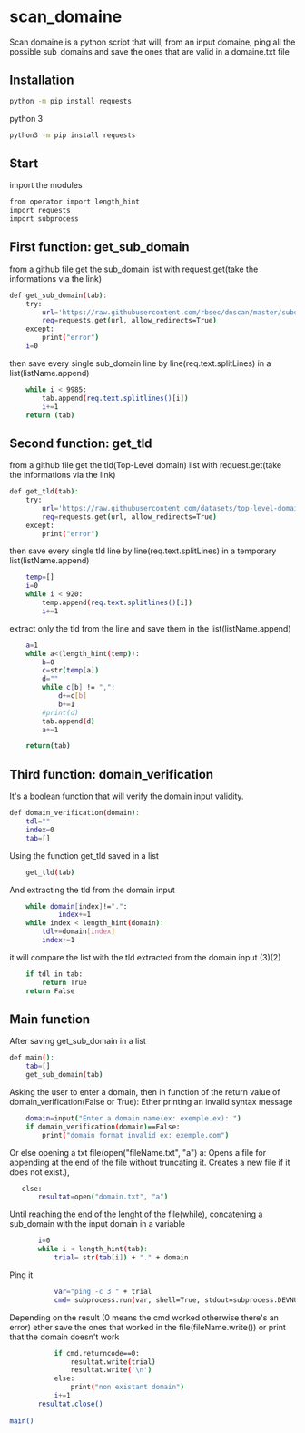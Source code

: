 # scan_domaine
Scan domaine is a python script that will, from an input domaine, ping all the possible sub_domains and save the ones that are valid in a domaine.txt file

## Installation
```bash
python -m pip install requests
```
python 3
```bash
python3 -m pip install requests
```

## Start
import the modules
```bash
from operator import length_hint
import requests
import subprocess
```
## First function: get_sub_domain
from a github file get the sub_domain list with request.get(take the informations via the link)
```bash
def get_sub_domain(tab):
    try:
        url='https://raw.githubusercontent.com/rbsec/dnscan/master/subdomains-10000.txt'    
        req=requests.get(url, allow_redirects=True)
    except:
        print("error")
    i=0
```
then save every single sub_domain line by line(req.text.splitLines) in a list(listName.append)
```bash
    while i < 9985:
        tab.append(req.text.splitlines()[i])
        i+=1
    return (tab)
```
## Second function: get_tld
from a github file get the tld(Top-Level domain) list with request.get(take the informations via the link)
```bash
def get_tld(tab):
    try:
        url='https://raw.githubusercontent.com/datasets/top-level-domain-names/master/top-level-domain-names.csv'    
        req=requests.get(url, allow_redirects=True)
    except:
        print("error")
```
then save every single tld line by line(req.text.splitLines) in a temporary list(listName.append)
```bash
    temp=[]
    i=0
    while i < 920:
        temp.append(req.text.splitlines()[i])
        i+=1
```
extract only the tld from the line and save them in the list(listName.append)
```bash
    a=1
    while a<(length_hint(temp)):
        b=0
        c=str(temp[a])
        d=""
        while c[b] != ",":
            d+=c[b]
            b+=1
        #print(d)
        tab.append(d)
        a+=1

    return(tab)
```

## Third function: domain_verification
It's a boolean function that will verify the domain input validity.
```bash
def domain_verification(domain):
    tdl=""
    index=0
    tab=[]
```
Using the function get_tld saved in a list
```bash
    get_tld(tab)
```
And extracting the tld from the domain input
```bash
    while domain[index]!=".":
            index+=1
    while index < length_hint(domain):
        tdl+=domain[index]
        index+=1
```
it will compare the list with the tld extracted from the domain input (3)(2)
```bash
    if tdl in tab:
        return True
    return False
```


## Main function
After saving get_sub_domain in a list 
```bash
def main():
    tab=[]
    get_sub_domain(tab)
```
Asking the user to enter a domain, then in function of the return value of domain_verification(False or True):
Ether printing an invalid syntax message
```bash
    domain=input("Enter a domain name(ex: exemple.ex): ")
    if domain_verification(domain)==False:
        print("domain format invalid ex: exemple.com")
```
Or else opening a txt file(open("fileName.txt", "a") a: Opens a file for appending at the end of the file without truncating it. Creates a new file if it does not exist.),
 ```bash
    else:
        resultat=open("domain.txt", "a")
 ```
 Until reaching the end of the lenght of the file(while), concatening a sub_domain with the input domain in a variable 
 ```bash
        i=0
        while i < length_hint(tab):
            trial= str(tab[i]) + "." + domain
 ```
 Ping it
 ```bash
            var="ping -c 3 " + trial
            cmd= subprocess.run(var, shell=True, stdout=subprocess.DEVNULL, stderr=subprocess.DEVNULL)
 ```
 Depending on the result (0 means the cmd worked otherwise there's an error) ether save the ones that worked in the file(fileName.write()) or print that the domain doesn't work
 ```bash
            if cmd.returncode==0:
                resultat.write(trial)
                resultat.write('\n')
            else:
                print("non existant domain")
            i+=1
        resultat.close()
    
main()
```
